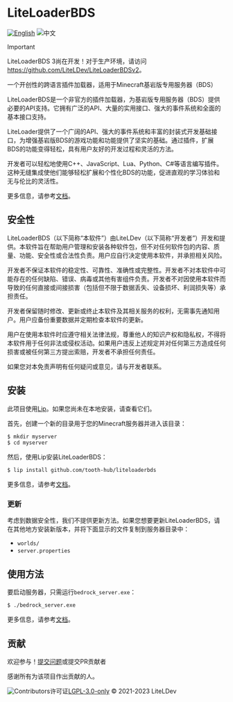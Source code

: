 # LiteLoaderBDS

[![English](https://img.shields.io/badge/English-informational?style=for-the-badge)](README.md)&nbsp;![中文](https://img.shields.io/badge/简体中文-inactive?style=for-the-badge)

> [!IMPORTANT]
> LiteLoaderBDS 3尚在开发！对于生产环境，请访问<https://github.com/LiteLDev/LiteLoaderBDSv2>。

一个开创性的跨语言插件加载器，适用于Minecraft基岩版专用服务器（BDS）

LiteLoaderBDS是一个非官方的插件加载器，为基岩版专用服务器（BDS）提供必要的API支持。它拥有广泛的API、大量的实用接口、强大的事件系统和全面的基本接口支持。

LiteLoader提供了一个广阔的API、强大的事件系统和丰富的封装式开发基础接口，为增强基岩版BDS的游戏功能和功能提供了坚实的基础。通过插件，扩展BDS的功能变得轻松，具有用户友好的开发过程和灵活的方法。

开发者可以轻松地使用C++、JavaScript、Lua、Python、C#等语言编写插件。这种无缝集成使他们能够轻松扩展和个性化BDS的功能，促进直观的学习体验和无与伦比的灵活性。

更多信息，请参考[文档](https://v3.docs.litebds.com)。

## 安全性

LiteLoaderBDS（以下简称“本软件”）由LiteLDev（以下简称“开发者”）开发和提供。本软件旨在帮助用户管理和安装各种软件包，但不对任何软件包的内容、质量、功能、安全性或合法性负责。用户应自行决定使用本软件，并承担相关风险。

开发者不保证本软件的稳定性、可靠性、准确性或完整性。开发者不对本软件中可能存在的任何缺陷、错误、病毒或其他有害组件负责。开发者不对因使用本软件而导致的任何直接或间接损害（包括但不限于数据丢失、设备损坏、利润损失等）承担责任。

开发者保留随时修改、更新或终止本软件及其相关服务的权利，无需事先通知用户。用户应备份重要数据并定期检查本软件的更新。

用户在使用本软件时应遵守相关法律法规，尊重他人的知识产权和隐私权，不得将本软件用于任何非法或侵权活动。如果用户违反上述规定并对任何第三方造成任何损害或被任何第三方提出索赔，开发者不承担任何责任。

如果您对本免责声明有任何疑问或意见，请与开发者联系。

## 安装

此项目使用[Lip](https://github.com/LipPkg/Lip)。如果您尚未在本地安装，请查看它们。

首先，创建一个新的目录用于您的Minecraft服务器并进入该目录：

```sh
$ mkdir myserver
$ cd myserver
```

然后，使用Lip安装LiteLoaderBDS：

```sh
$ lip install github.com/tooth-hub/liteloaderbds
```

更多信息，请参考[文档](https://v3.docs.litebds.com)。

### 更新

考虑到数据安全性，我们不提供更新方法。如果您想要更新LiteLoaderBDS，请在其他地方安装新版本，并将下面显示的文件复制到服务器目录中：

- `worlds/`
- `server.properties`

## 使用方法

要启动服务器，只需运行`bedrock_server.exe`：

```sh
$ ./bedrock_server.exe
```

更多信息，请参考[文档](https://v3.docs.litebds.com)。

## 贡献

欢迎参与！[提交问题](https://github.com/LiteLDev/LiteLoaderBDS/issues/new/choose)或提交PR贡献者

感谢所有为该项目作出贡献的人。

![Contributors]()许可证[LGPL-3.0-only](LICENSE) © 2021-2023 LiteLDev
